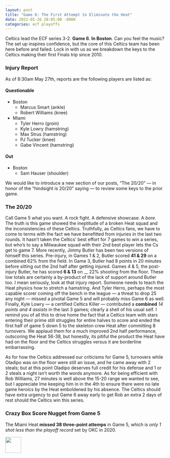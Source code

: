 ```yaml
---
layout: post
title: "Game 6: The First Attempt to Eliminate the Heat"
date: 2022-05-26 20:05:00 -0000
categories: ecf playoffs
---
```


Celtics lead the ECF series 3-2. __Game 6__. __In Boston__. Can you feel the music?  
The set up inspires confidence, but the core of this Celtics team has been here before and failed.
Lock in with us as we breakdown the keys to the Celtics making their first Finals trip since 2010.

### Injury Report
As of 8:30am May 27th, reports are the following players are listed as:
#### Questionable
- Boston
    - Marcus Smart (ankle)
    - Robert Williams (knee)
- Miami
    - Tyler Herro (groin)
    - Kyle Lowry (hamstring)
    - Max Strus (hamstring)
    - PJ Tucker (knee)
    - Gabe Vincent (hamstring)
#### Out
- Boston
    - Sam Hauser (shoulder)

We would like to introduce a new section of our posts, “The 20/20” — in honor of the “hindsight is 20/20” saying — to review some keys to the prior game.
### The 20/20
Call Game 5 what you want. A rock fight. A defensive showcase. A _bore_. The truth is this game showed the ineptitude of a broken Heat squad and the inconsistencies of these Celtics. Truthfully, as Celtics fans, we have to come to terms with the fact we have benefitted from injuries in the last two rounds. It hasn’t taken the Celtics’ best effort for 7 games to win a series, but who’s to say a Milwaukee squad with their 2nd best player lets the Cs get to game 7. More recently, Jimmy Butler has been two versions of himself this series. Pre-injury, in Games 1 & 2, Butler scored __41 & 29__ on a combined 62% from the field.  In Game 3, Butler had 8 points in 20 minutes before sitting out the 2nd half after getting injured. Games 4 & 5, the post-injury Butler, he has scored __6 & 13__ on __ 22% shooting from the floor. These low totals are certainly a by-product of the lack of support around Butler too. I mean seriously, look at that injury report. Someone needs to teach the Heat physics how to stretch a hamstring. And Tyler Herro, perhaps the most capable scorer coming off the bench in the league — a threat to drop 25 any night — missed a pivotal Game 5 and will probably miss Game 6 as well. Finally, Kyle Lowry — a certified Celtics Killer — contributed a __combined__ _14 points and 4 assists_ in the last 3 games; clearly a shell of his usual self. I remind you of all this to drive home the fact that a Celtics team with stars entering their prime still struggles for entire halves to score and ended the first half of game 5 down 5 to the skeleton crew Heat after committing 8 turnovers. We applaud them for a much improved 2nd half performance, outscoring the Heat 56-38, but honestly, its pitiful the product the Heat have had on the floor and the Celtics struggles versus it are borderline embarrassing. 

As for how the Celtics addressed our criticisms for Game 5, turnovers while Oladipo was on the floor were still an issue, and he came away with 2 steals; but at this point Oladipo deserves full credit for his defense and 1 or 2 steals a night isn’t worth the words anymore. As for being efficient with Rob Williams, 27 minutes is well above the 15-20 range we wanted to see, but I appreciate Ime keeping him in in the 4th to ensure there were no late game heroics by the Heat emboldened by his absence. The Celtics should have extra urgency to put Game 6 away early to get Rob an extra 2 days of rest should the Celtics win this series.

### Crazy Box Score Nugget from Game 5
The Miami Heat __missed 38 three-point attemps__ in Game 5, which is _only 1 shot less than the playoff record_ set by OKC in 2020.

<img src="/criticalcelticsfan/assets/ccflogo.jpg" width="50" height="50" />
